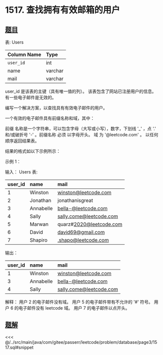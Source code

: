 # 1517. 查找拥有有效邮箱的用户
## [题目](https://leetcode.cn/problems/find-users-with-valid-e-mails/)

表: Users

| Column Name | Type    |
|:------------|:--------|
| `user_id`   | int     |
| name        | varchar |
| mail        | varchar |

user_id 是该表的主键（具有唯一值的列）。
该表包含了网站已注册用户的信息。有一些电子邮件是无效的。

编写一个解决方案，以查找具有有效电子邮件的用户。

一个有效的电子邮件具有前缀名称和域，其中：

前缀 名称是一个字符串，可以包含字母（大写或小写），数字，下划线 '_' ，点 '.' 和/或破折号 '-' 。前缀名称 必须 以字母开头。
域 为 '@leetcode.com' 。
以任何顺序返回结果表。

结果的格式如以下示例所示：

示例 1：

输入：
Users 表:

| user_id | name      | mail                    |
|:--------|:----------|:------------------------|
| 1       | Winston   | winston@leetcode.com    |
| 2       | Jonathan  | jonathanisgreat         |
| 3       | Annabelle | bella-@leetcode.com     |
| 4       | Sally     | sally.come@leetcode.com |
| 5       | Marwan    | quarz#2020@leetcode.com |
| 6       | David     | david69@gmail.com       |
| 7       | Shapiro   | .shapo@leetcode.com     |

输出：

| user_id | name      | mail                    |
|:--------|:----------|:------------------------|
| 1       | Winston   | winston@leetcode.com    |
| 3       | Annabelle | bella-@leetcode.com     |
| 4       | Sally     | sally.come@leetcode.com |

解释：
用户 2 的电子邮件没有域。
用户 5 的电子邮件带有不允许的 '#' 符号。
用户 6 的电子邮件没有 leetcode 域。
用户 7 的电子邮件以点开头。

## [题解](https://github.com/PasseRR/JavaLeetCode/blob/master/src/main/java/com/gitee/passerr/leetcode/problem/database/page3/1517.sql)

<<< @/../src/main/java/com/gitee/passerr/leetcode/problem/database/page3/1517.sql#snippet

